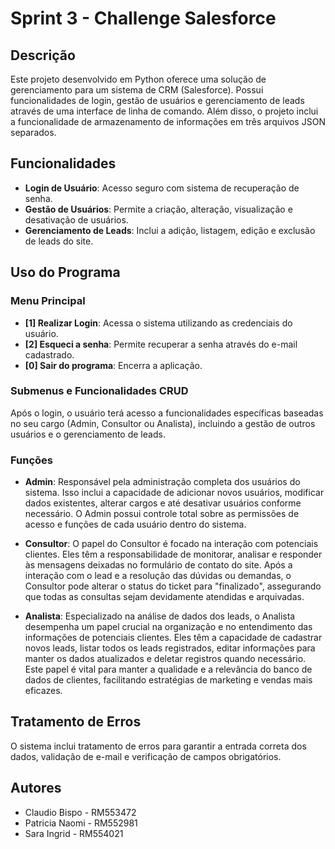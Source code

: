 # Sprint 3 - Challenge Salesforce

## Descrição

Este projeto desenvolvido em Python oferece uma solução de gerenciamento para um sistema de CRM (Salesforce). Possui funcionalidades de login, gestão de usuários e gerenciamento de leads através de uma interface de linha de comando. Além disso, o projeto inclui a funcionalidade de armazenamento de informações em três arquivos JSON separados.

## Funcionalidades

-   **Login de Usuário**: Acesso seguro com sistema de recuperação de senha.
-   **Gestão de Usuários**: Permite a criação, alteração, visualização e desativação de usuários.
-   **Gerenciamento de Leads**: Inclui a adição, listagem, edição e exclusão de leads do site.
    

## Uso do Programa

### Menu Principal

-   **[1] Realizar Login**: Acessa o sistema utilizando as credenciais do usuário.
-   **[2] Esqueci a senha**: Permite recuperar a senha através do e-mail cadastrado.
-   **[0] Sair do programa**: Encerra a aplicação.

### Submenus e Funcionalidades CRUD

Após o login, o usuário terá acesso a funcionalidades específicas baseadas no seu cargo (Admin, Consultor ou Analista), incluindo a gestão de outros usuários e o gerenciamento de leads.

### Funções
-   **Admin**: Responsável pela administração completa dos usuários do sistema. Isso inclui a capacidade de adicionar novos usuários, modificar dados existentes, alterar cargos e até desativar usuários conforme necessário. O Admin possui controle total sobre as permissões de acesso e funções de cada usuário dentro do sistema.
    
-   **Consultor**: O papel do Consultor é focado na interação com potenciais clientes. Eles têm a responsabilidade de monitorar, analisar e responder às mensagens deixadas no formulário de contato do site. Após a interação com o lead e a resolução das dúvidas ou demandas, o Consultor pode alterar o status do ticket para "finalizado", assegurando que todas as consultas sejam devidamente atendidas e arquivadas.
    
-   **Analista**: Especializado na análise de dados dos leads, o Analista desempenha um papel crucial na organização e no entendimento das informações de potenciais clientes. Eles têm a capacidade de cadastrar novos leads, listar todos os leads registrados, editar informações para manter os dados atualizados e deletar registros quando necessário. Este papel é vital para manter a qualidade e a relevância do banco de dados de clientes, facilitando estratégias de marketing e vendas mais eficazes.

## Tratamento de Erros

O sistema inclui tratamento de erros para garantir a entrada correta dos dados, validação de e-mail e verificação de campos obrigatórios.

## Autores

-   Claudio Bispo - RM553472
-   Patricia Naomi - RM552981
-   Sara Ingrid - RM554021

